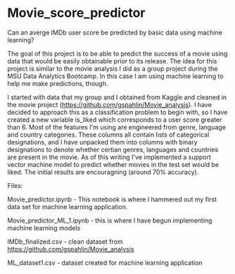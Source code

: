 # Movie_score_predictor
Can an averge IMDb user score be predicted by basic data using machine learning? 

The goal of this project is to be able to predict the success of a movie using data that would be easily obtainable prior to its release. The idea for this project
is similar to the movie analysis I did as a group project during the MSU Data Analytics Bootcamp. In this case I am using machine learning to help me make predictions,
though.

I started with data that my group and I obtained from Kaggle and cleaned in the movie project (https://github.com/gspahlin/Movie_analysis). I have decided to approach 
this as a classification problem to begin with, so I have created a new variable is_liked which corresponds to a user score greater than 6. Most of the features I'm using
are engineered from genre, language and country categories. These columns all contain lists of categorical designations, and I have unpacked them into columns with binary
designations to denote whether certian genres, languages and countries are present in the movie. As of this writing I've implemented a support vector machine model to 
predict whether movies in the test set would be liked. The initial results are encouragning (around 70% accuracy). 

Files:

Movie_predictor.ipynb  - This notebook is where I hammered out my first data set for machine learning application. 

Movie_predictor_ML_1.ipynb  - this is where I have begun implementing machine learning models

IMDb_finalized.csv  - clean dataset from https://github.com/gspahlin/Movie_analysis

ML_dataset1.csv  - dataset created for machine learning application
